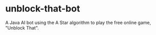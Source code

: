 # unblock-that-bot
A Java AI bot using the A Star algorithm to play the free online game, "Unblock That".
